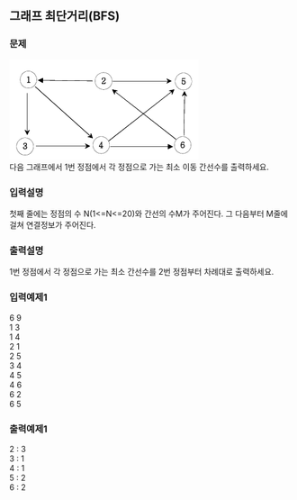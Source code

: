 ## 그래프 최단거리(BFS)
### 문제
![](1.png)<br>
다음 그래프에서 1번 정점에서 각 정점으로 가는 최소 이동 간선수를 출력하세요.

### 입력설명
첫째 줄에는 정점의 수 N(1<=N<=20)와 간선의 수M가 주어진다. 그 다음부터 M줄에 걸쳐 연결정보가 주어진다.
### 출력설명
1번 정점에서 각 정점으로 가는 최소 간선수를 2번 정점부터 차례대로 출력하세요.
### 입력예제1
 6 9<br>
 1 3<br>
 1 4<br>
 2 1<br>
 2 5<br>
 3 4<br>
 4 5<br>
 4 6<br>
 6 2<br>
 6 5<br>
### 출력예제1
 2 : 3 <br>
 3 : 1<br>
 4 : 1<br>
 5 : 2<br>
 6 : 2